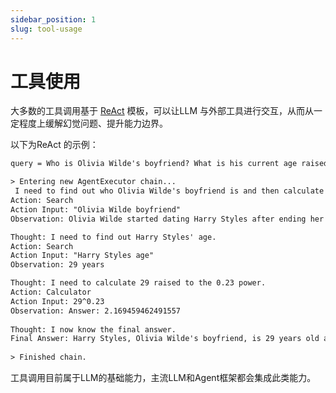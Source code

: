 ```yaml
---
sidebar_position: 1
slug: tool-usage
---
```


# 工具使用

大多数的工具调用基于 [ReAct](https://arxiv.org/abs/2210.03629) 模板，可以让LLM 与外部工具进行交互，从而从一定程度上缓解幻觉问题、提升能力边界。

以下为ReAct 的示例：

```txt
query = Who is Olivia Wilde's boyfriend? What is his current age raised to the 0.23 power?

> Entering new AgentExecutor chain...
 I need to find out who Olivia Wilde's boyfriend is and then calculate his age raised to the 0.23 power.
Action: Search
Action Input: "Olivia Wilde boyfriend"
Observation: Olivia Wilde started dating Harry Styles after ending her years-long engagement to Jason Sudeikis — see their relationship timeline.

Thought: I need to find out Harry Styles' age.
Action: Search
Action Input: "Harry Styles age"
Observation: 29 years

Thought: I need to calculate 29 raised to the 0.23 power.
Action: Calculator
Action Input: 29^0.23
Observation: Answer: 2.169459462491557
 
Thought: I now know the final answer.
Final Answer: Harry Styles, Olivia Wilde's boyfriend, is 29 years old and his age raised to the 0.23 power is 2.169459462491557.
 
> Finished chain.
```

工具调用目前属于LLM的基础能力，主流LLM和Agent框架都会集成此类能力。

